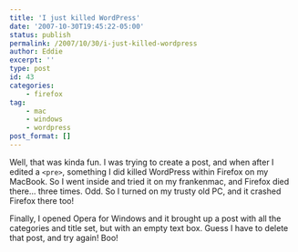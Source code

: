 ```yaml
---
title: 'I just killed WordPress'
date: '2007-10-30T19:45:22-05:00'
status: publish
permalink: /2007/10/30/i-just-killed-wordpress
author: Eddie
excerpt: ''
type: post
id: 43
categories:
    - firefox
tag:
    - mac
    - windows
    - wordpress
post_format: []
---
```

Well, that was kinda fun.  I was trying to create a post, and when after I edited a `<pre>`, something I did killed WordPress within Firefox on my MacBook.  So I went inside and tried it on my frankenmac, and Firefox died there... three times.  Odd.  So I turned on my trusty old PC, and it crashed Firefox there too!

Finally, I opened Opera for Windows and it brought up a post with all the categories and title set, but with an empty text box.  Guess I have to delete that post, and try again!  Boo!